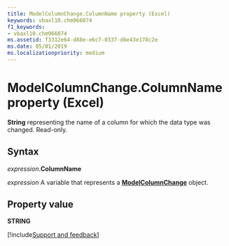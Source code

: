 ```yaml
---
title: ModelColumnChange.ColumnName property (Excel)
keywords: vbaxl10.chm966074
f1_keywords:
- vbaxl10.chm966074
ms.assetid: f3312e64-d88e-e6c7-0337-d6e43e178c2e
ms.date: 05/01/2019
ms.localizationpriority: medium
---
```



# ModelColumnChange.ColumnName property (Excel)

**String** representing the name of a column for which the data type was changed. Read-only.


## Syntax

_expression_.**ColumnName**

_expression_ A variable that represents a **[ModelColumnChange](Excel.modelcolumnchange.md)** object.


## Property value

**STRING**




[!include[Support and feedback](~/includes/feedback-boilerplate.md)]